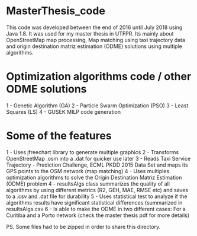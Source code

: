 # MasterThesis_code
 This code was developed between the end of 2016 until July 2018 using Java 1.8.
 It was used for my master thesis in UTFPR. Its mainly about OpenStreetMap map processing, Map matching using taxi trajectory data and origin destination matriz estimation (ODME) solutions using multiple algorithms.
 
 # Optimization algorithms code / other ODME solutions
 1 - Genetic Algorithm (GA)
 2 - Particle Swarm Optimization (PSO)
 3 - Least Squares (LS)
 4 - GUSEK MILP code generation
 
 # Some of the features
 1 - Uses jfreechart library to generate multiple graphics
 2 - Transforms OpenStreetMap .osm into a .dat for quicker use later
 3 - Reads Taxi Service Trajectory - Prediction Challenge, ECML PKDD 2015 Data Set and maps its GPS points to the OSM network (map matching)
 4 - Uses multiples optimization algorithms to solve the Origin Destination Matriz Estimation (ODME) problem
 4 - resultsAlgs class summarizes the quality of all algorithms by using different metrics (R2, GEH, MAE, RMSE etc) and saves to a .csv and .dat file for durability
 5 - Uses statistical test to analyze if the algorithms results have significant statistical differences (summarized in resultsAlgs.csv
 6 - Is able to make the ODME in two different cases: For a Curitiba and a Porto network (check the master thesis pdf for more details)


PS. Some files had to be zipped in order to share this directory.